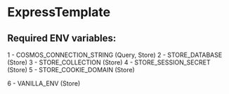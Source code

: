 # ExpressTemplate

## Required ENV variables:
1 - COSMOS_CONNECTION_STRING (Query, Store)
2 - STORE_DATABASE (Store)
3 - STORE_COLLECTION (Store)
4 - STORE_SESSION_SECRET (Store)
5 - STORE_COOKIE_DOMAIN (Store)

6 - VANILLA_ENV (Store)